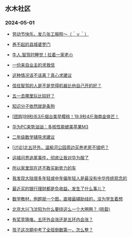 ## 水木社区 
### 2024-05-01

+ [劳动节快乐，发几张工服照～（＾ｖ＾）](https://www.mysmth.net/nForum/article/FashionShow/506825)

+ [养不起的县城婆罗门](https://www.mysmth.net/nForum/article/WorkingLife/35085)

+ [牛人.智驾时睡觉！拉着一家老小](https://www.mysmth.net/nForum/article/AutoWorld/1944819915)

+ [一份来自业主的求救信](https://www.mysmth.net/nForum/article/OurEstate/2958339)

+ [这种情况该不该离？真心求建议](https://www.mysmth.net/nForum/article/Divorce/2032300)

+ [信任智驾的人是不是觉得机器比他自己开的好？](https://www.mysmth.net/nForum/article/GreenAuto/1559253)

+ [五一去哪里玩比较好？](https://www.mysmth.net/nForum/article/MyFamily/263734)

+ [知识分子依然就是条狗](https://www.mysmth.net/nForum/article/QingJiao/863097)

+ [[团购]99秒杀3斤烟台美早樱桃！19.9秒4斤海南金煌芒！](https://www.mysmth.net/nForum/article/ADAgent_TG/1320820)

+ [华为PC来势汹汹：多核性能媲美苹果M3](https://www.mysmth.net/nForum/article/CompMarket/544318674)

+ [二年级数学辅导求建议](https://www.mysmth.net/nForum/article/ChildEducation/2377757)

+ [[讨论]北五环外，温榆河公园周边买养老房不错吧？](https://www.mysmth.net/nForum/article/OurEstate/2959796)

+ [运城问界追尾事件，彻底让我对华为服了](https://www.mysmth.net/nForum/article/AutoWorld/1944821058)

+ [所以家里现在还不敢买新势力的车](https://www.mysmth.net/nForum/article/GreenAuto/1561903)

+ [我发现大陆很多年轻或中年偏年轻人是最没有中华传统观念的](https://www.mysmth.net/nForum/article/FamilyLife/1766679967)

+ [最近买的银行理财都是负收益，发生了什么事儿？](https://www.mysmth.net/nForum/article/MyWallet/1204660)

+ [数学教材，例题就一个图，直接画辅助线的，没为学生着想](https://www.mysmth.net/nForum/article/PreUnivEdu/161326)

+ [北京大兴飞沈阳为什么要绕这么一个大圈圈？ (转载)](https://www.mysmth.net/nForum/article/Flyers/234094)

+ [有奖竞猜咯，五环外会涨还是五环内会涨？](https://www.mysmth.net/nForum/article/OurEstate/2959910)

+ [孩子这次期中考了全班倒数第一，怎么整？](https://www.mysmth.net/nForum/article/PreUnivEdu/159694)

